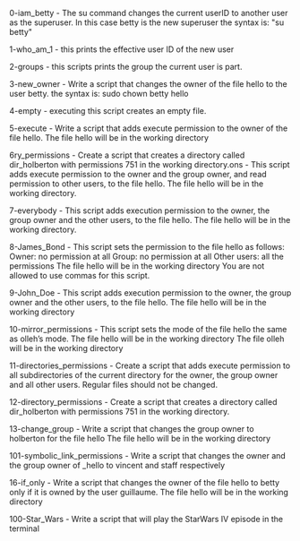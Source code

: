 0-iam_betty - The su command changes the current userID to another user as the superuser. In this case betty is the new superuser the syntax is: 
"su betty"

1-who_am_1 - this prints the effective user ID of the new user

2-groups - this scripts prints the group the current user is part.

3-new_owner - Write a script that changes the owner of the file hello to the user betty. the syntax is:
sudo chown betty hello

4-empty - executing this script creates an empty file.

5-execute - Write a script that adds execute permission to the owner of the file hello. The file hello will be in the working directory

6ry_permissions - Create a script that creates a directory called dir_holberton with permissions 751 in the working directory.ons - This script adds execute permission to the owner and the group owner, and read permission to other users, to the file hello. The file hello will be in the working directory.

7-everybody - This script adds execution permission to the owner, the group owner and the other users, to the file hello. The file hello will be in the working directory.

8-James_Bond - This script sets the permission to the file hello as follows: Owner: no permission at all Group: no permission at all Other users: all the permissions The file hello will be in the working directory You are not allowed to use commas for this script.

9-John_Doe - This script adds execution permission to the owner, the group owner and the other users, to the file hello. The file hello will be in the working directory

10-mirror_permissions - This script sets the mode of the file hello the same as olleh’s mode. The file hello will be in the working directory The file olleh will be in the working directory

11-directories_permissions - Create a script that adds execute permission to all subdirectories of the current directory for the owner, the group owner and all other users. Regular files should not be changed.

12-directory_permissions - Create a script that creates a directory called dir_holberton with permissions 751 in the working directory.

13-change_group - Write a script that changes the group owner to holberton for the file hello The file hello will be in the working directory

101-symbolic_link_permissions - Write a script that changes the owner and the group owner of _hello to vincent and staff respectively

16-if_only - Write a script that changes the owner of the file hello to betty only if it is owned by the user guillaume. The file hello will be in the working directory

100-Star_Wars - Write a script that will play the StarWars IV episode in the terminal
